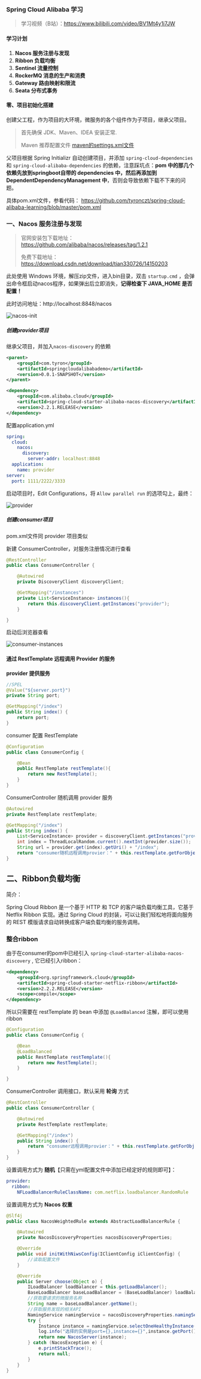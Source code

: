 ### Spring Cloud Alibaba 学习

> 学习视频（B站）：https://www.bilibili.com/video/BV1Mt4y1i7JW

#### 学习计划

1. **Nacos 服务注册与发现**
3. **Ribbon 负载均衡**
4. **Sentinel 流量控制**
5. **RockerMQ 消息的生产和消费**
6. **Gateway 路由映射和限流**
7. **Seata 分布式事务**

#### 零、项目初始化搭建

创建父工程，作为项目的大环境，微服务的各个组件作为子项目，继承父项目。

> 首先确保 JDK、Maven、IDEA 安装正常.
>
> Maven 推荐配置文件 [maven的settings.xml文件](https://blog.csdn.net/tian330726/article/details/112549171)

父项目根据 Spring Initializr 自动创建项目，并添加  `spring-cloud-dependencies` 和 `spring-cloud-alibaba-dependencies` 的依赖，注意踩坑点：**pom 中的那几个依赖先放到springboot自带的 dependencies 中，然后再添加到 DependentDependencyManagement 中**，否则会导致依赖下载不下来的问题。

具体pom.xml文件，参看代码： https://github.com/tyronczt/spring-cloud-alibaba-learning/blob/master/pom.xml

### 一、Nacos 服务注册与发现

> 官网安装包下载地址：https://github.com/alibaba/nacos/releases/tag/1.2.1
>
> 免费下载地址：https://download.csdn.net/download/tian330726/14150203

此处使用 Windows 环境，解压zip文件，进入bin目录，双击 `startup.cmd` ，会弹出命令框启动nacos程序，如果弹出后立即消失，**记得检查下 JAVA_HOME 是否配置！**

此时访问地址：http://localhost:8848/nacos

![nacos-init](https://raw.githubusercontent.com/tyronczt/spring-cloud-alibaba-learning/master/picture/nacos-init.png)

##### 创建provider项目

继承父项目，并加入`nacos-discovery` 的依赖

```xml
<parent>
    <groupId>com.tyron</groupId>
    <artifactId>springcloudalibabademo</artifactId>
    <version>0.0.1-SNAPSHOT</version>
</parent>

<dependency>
    <groupId>com.alibaba.cloud</groupId>
    <artifactId>spring-cloud-starter-alibaba-nacos-discovery</artifactId>
    <version>2.2.1.RELEASE</version>
</dependency>
```

配置application.yml

```yml
spring:
  cloud:
    nacos:
      discovery:
        server-addr: localhost:8848
  application:
    name: provider
server:
  port: 1111/2222/3333
```

启动项目时，Edit Configurations，将 `Allow parallel run` 的选项勾上，最终：

![provider](https://raw.githubusercontent.com/tyronczt/spring-cloud-alibaba-learning/master/picture/provider%E9%9B%86%E7%BE%A4.png)

##### 创建consumer项目

pom.xml文件同 provider 项目类似

新建 ConsumerController，对服务注册情况进行查看

```java
@RestController
public class ConsumerController {

    @Autowired
    private DiscoveryClient discoveryClient;

    @GetMapping("/instances")
    private List<ServiceInstance> instances(){
        return this.discoveryClient.getInstances("provider");
    }

}
```

启动后浏览器查看

![consumer-instances](https://raw.githubusercontent.com/tyronczt/spring-cloud-alibaba-learning/master/picture/consumer-instances.png)

#### 通过 RestTemplate 远程调用 Provider 的服务

**provider 提供服务**

```java
//SPEL
@Value("${server.port}")
private String port;

@GetMapping("/index")
public String index() {
	return port;
}
```

consumer 配置  RestTemplate

```java
@Configuration
public class ConsumerConfig {

    @Bean
    public RestTemplate restTemplate(){
        return new RestTemplate();
    }
}
```

ConsumerController 随机调用 provider 服务

```java
@Autowired
private RestTemplate restTemplate;

@GetMapping("/index")
public String index() {
    List<ServiceInstance> provider = discoveryClient.getInstances("provider");
    int index = ThreadLocalRandom.current().nextInt(provider.size());
    String url = provider.get(index).getUri() + "/index";
    return "consumer随机远程调用provier：" + this.restTemplate.getForObject(url, String.class);
}
```



## 二、Ribbon负载均衡

简介：

Spring Cloud Ribbon 是一个基于 HTTP 和 TCP 的客户端负载均衡工具，它基于 Netflix Ribbon 实现。通过 Spring Cloud 的封装，可以让我们轻松地将面向服务的 REST 模版请求自动转换成客户端负载均衡的服务调用。



### 整合ribbon

由于在consumer的pom中已经引入 `spring-cloud-starter-alibaba-nacos-discovery` , 它已经引入ribbon：

```xml
<dependency>
    <groupId>org.springframework.cloud</groupId>
    <artifactId>spring-cloud-starter-netflix-ribbon</artifactId>
    <version>2.2.2.RELEASE</version>
    <scope>compile</scope>
</dependency>
```

所以只需要在 restTemplate 的 bean 中添加 `@LoadBalanced` 注解，即可以使用ribbon

```java
@Configuration
public class ConsumerConfig {

    @Bean
    @LoadBalanced
    public RestTemplate restTemplate(){
        return new RestTemplate();
    }

}
```

ConsumerController 调用接口，默认采用 **轮询** 方式

```java
@RestController
public class ConsumerController {

    @Autowired
    private RestTemplate restTemplate;

    @GetMapping("/index")
    public String index() {
        return "consumer远程调用provier：" + this.restTemplate.getForObject("http://provider/index", String.class);
    }
}
```

设置调用方式为 **随机**【只需在yml配置文件中添加已经定好的规则即可】：

```yml
provider:
  ribbon:
    NFLoadBalancerRuleClassName: com.netflix.loadbalancer.RandomRule
```

设置调用方式为 **Nacos 权重**

```java
@Slf4j
public class NacosWeightedRule extends AbstractLoadBalancerRule {

    @Autowired
    private NacosDiscoveryProperties nacosDiscoveryProperties;

    @Override
    public void initWithNiwsConfig(IClientConfig iClientConfig) {
        //读取配置文件
    }

    @Override
    public Server choose(Object o) {
        ILoadBalancer loadBalancer = this.getLoadBalancer();
        BaseLoadBalancer baseLoadBalancer = (BaseLoadBalancer) loadBalancer;
        //获取要请求的微服务名称
        String name = baseLoadBalancer.getName();
        //获取服务发现的相关API
        NamingService namingService = nacosDiscoveryProperties.namingServiceInstance();
        try {
            Instance instance = namingService.selectOneHealthyInstance(name);
            log.info("选择的实例是port={},instance={}",instance.getPort(),instance);
            return new NacosServer(instance);
        } catch (NacosException e) {
            e.printStackTrace();
            return null;
        }
    }
}
```





